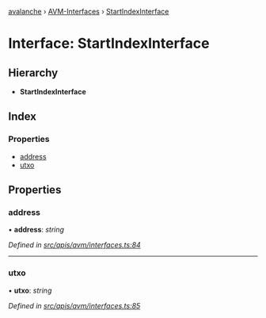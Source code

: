[avalanche](../README.md) › [AVM-Interfaces](../modules/avm_interfaces.md) › [StartIndexInterface](avm_interfaces.startindexinterface.md)

# Interface: StartIndexInterface

## Hierarchy

* **StartIndexInterface**

## Index

### Properties

* [address](avm_interfaces.startindexinterface.md#address)
* [utxo](avm_interfaces.startindexinterface.md#utxo)

## Properties

###  address

• **address**: *string*

*Defined in [src/apis/avm/interfaces.ts:84](https://github.com/ava-labs/avalanchejs/blob/82de5d8/src/apis/avm/interfaces.ts#L84)*

___

###  utxo

• **utxo**: *string*

*Defined in [src/apis/avm/interfaces.ts:85](https://github.com/ava-labs/avalanchejs/blob/82de5d8/src/apis/avm/interfaces.ts#L85)*
